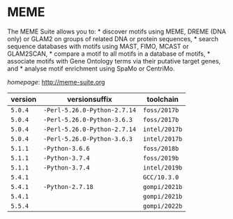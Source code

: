 # MEME

The MEME Suite allows you to: * discover motifs using MEME, DREME (DNA only) or  GLAM2 on groups of related DNA or protein sequences, * search sequence databases with motifs using  MAST, FIMO, MCAST or GLAM2SCAN, * compare a motif to all motifs in a database of motifs, * associate  motifs with Gene Ontology terms via their putative target genes, and * analyse motif enrichment  using SpaMo or CentriMo.

*homepage*: <http://meme-suite.org>

version | versionsuffix | toolchain
--------|---------------|----------
``5.0.4`` | ``-Perl-5.26.0-Python-2.7.14`` | ``foss/2017b``
``5.0.4`` | ``-Perl-5.26.0-Python-3.6.3`` | ``foss/2017b``
``5.0.4`` | ``-Perl-5.26.0-Python-2.7.14`` | ``intel/2017b``
``5.0.4`` | ``-Perl-5.26.0-Python-3.6.3`` | ``intel/2017b``
``5.1.1`` | ``-Python-3.6.6`` | ``foss/2018b``
``5.1.1`` | ``-Python-3.7.4`` | ``foss/2019b``
``5.1.1`` | ``-Python-3.7.4`` | ``intel/2019b``
``5.4.1`` |  | ``GCC/10.3.0``
``5.4.1`` | ``-Python-2.7.18`` | ``gompi/2021b``
``5.4.1`` |  | ``gompi/2021b``
``5.5.4`` |  | ``gompi/2022b``
